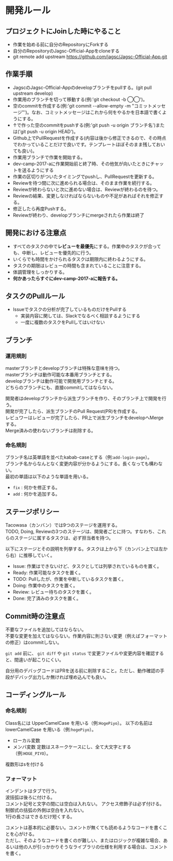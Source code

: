 # 開発ルール
## プロジェクトにJoinした時にやること
- 作業を始める前に自分のRepositoryにForkする
- 自分のRepositoryのJagsc-Official-Appをcloneする
- git remote add upstream https://github.com/jagsc/Jagsc-Official-App.git

## 作業手順
- JagscのJagsc-Official-Appのdevelopブランチをpullする。(git pull upstream develop)
- 作業用のブランチを切って移動する(例:'git checkout -b ◯◯')。
- 空のcommitを作成する(例:'git commit --allow-empty -m "コミットメッセージ"')。なお、コミットメッセージはこれから何をやるかを日本語で書くようにする。
- ↑で作った空のcommitをpushする(例:'git push -u origin ブランチ名')または('git push -u origin HEAD')。
- Github上でPullRequestを作成する(内容は後から修正できるので、その時点でわかっていることだけで良いです。テンプレートほぼそのまま残しておいても良い)。
- 作業用ブランチで作業を開始する。
- dev-camp-2017-aに作業開始前と終了時、その他気が向いたときにチャットを送るようにする
- 作業の区切りがついたタイミングでpushし、PullRequestを更新する。
- Reviewを待つ間に次に進められる場合は、そのまま作業を続行する。
- Reviewが終わらないと次に進めない場合は、Reviewが終わるのを待つ。
- Reviewの結果、変更しなければならないものや不足があればそれを修正する。
- 修正したら再度Pushする。
- Reviewが終わり、developブランチにmergeされたら作業は終了

## 開発における注意点
- すべてのタスクの中で**レビューを最優先**にする。作業中のタスクが合っても、中断し、レビューを優先的に行う。
- いくらでも時間をかけられるタスクは期限内に終わるようにする。
- タスクの期限はレビューの時間も含まれていることに注意する。
- 体調管理をしっかりする。
- **何かあったらすぐにdev-camp-2017-aに報告する。**

## タスクのPullルール
- Issueでタスクの分析が完了しているものだけをPullする
  - 実装内容に関しては、Slackでなるべく相談するようにする
  - 一度に複数のタスクをPullしてはいけない

## ブランチ
### 運用規則

masterブランチとdevelopブランチは特殊な意味を持つ。  
masterブランチは動作可能な本番用ブランチとする。  
developブランチは動作可能で開発用ブランチとする。  
どちらのブランチにも、直接commitしてはならない。

開発者はdevelopブランチから派生ブランチを作り、そのブランチ上で開発を行う。  
開発が完了したら、派生ブランチのPull Request(PR)を作成する。  
レビュワーはレビューが完了したら、PR上で派生ブランチをdevelopへMergeする。  
Merge済みの使わないブランチは削除する。

### 命名規則

ブランチ名は英単語を並べたkabab-caseとする（例:`add-login-page`）。  
ブランチ名からなんとなく変更内容が分かるようにする。長くなっても構わない。  
最初の単語は以下のような単語を用いる。
- `fix` : 何かを修正する。
- `add` : 何かを追加する。

## ステージポリシー

Tacowasa（カンバン）では9つのステージを運用する。  
TODO, Doing, Reviewの3つのステージは、開発者ごとに持つ。すなわち、これらのステージに属するタスクは、必ず担当者を持つ。

以下にステージとその説明を列挙する。タスクは上から下（カンバン上では左から右）に推移していく。

- Issue: 作業はできないけど、タスクとしては列挙されているものを置く。
- Ready: 作業可能なタスクを置く。
- TODO: Pullしたが、作業を中断しているタスクを置く。
- Doing: 作業中のタスクを置く。
- Review: レビュー待ちのタスクを置く。
- Done: 完了済みのタスクを置く。

## Commit時の注意点

不要なファイルを追加してはならない。  
不要な変更を加えてはならない。作業内容に則さない変更（例えばフォーマットの修正）はcommitしない。  

`git add` 前に、 `git diff` や `git status` で変更ファイルや変更内容を確認すると、間違いが起こりにくい。

自分用のデバッグコードはPRを送る前に削除すること。ただし、動作確認の手段がデバッグ出力しか無ければ埋め込んでも良い。

## コーディングルール

### 命名規則

Class名には UpperCamelCase を用いる（例:`HogePiyo`）。
以下の名前は lowerCamelCase を用いる（例:`hogePiyo`）。
- ローカル変数
- メンバ変数
定数はスネークケースにし、全て大文字とする（例:`HOGE_PIYO`）。

複数形はsを付ける

### フォーマット

インデントはタブで行う。  
波括弧は後ろに付ける。  
コメント記号と文字の間には空白は入れない。 
アクセス修飾子は必ず付ける。
制御式の括弧の外側は空白を入れない。  
1行の長さはできるだけ短くする。

コメントは基本的に必要ない。コメントが無くても読めるようなコードを書くことを心がける。  
ただし、そのようなコードを書くのが難しい、またはロジックが複雑な場合、あるいは他の人が引っかかりそうなライブラリの仕様を利用する場合は、コメントを書く。

